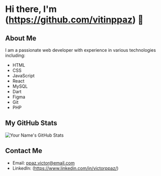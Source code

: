 # Hi there, I'm (https://github.com/vitinppaz) 👋

## About Me

I am a passionate web developer with experience in various technologies including:

- HTML
- CSS
- JavaScript
- React
- MySQL
- Dart
- Figma
- Git
- PHP

## My GitHub Stats

![Your Name's GitHub Stats](https://github-readme-stats.vercel.app/api?username=vitinppaz&show_icons=true&theme=radical)



## Contact Me

- Email: ppaz.victor@email.com
- LinkedIn: (https://www.linkedin.com/in/victorppaz/)
